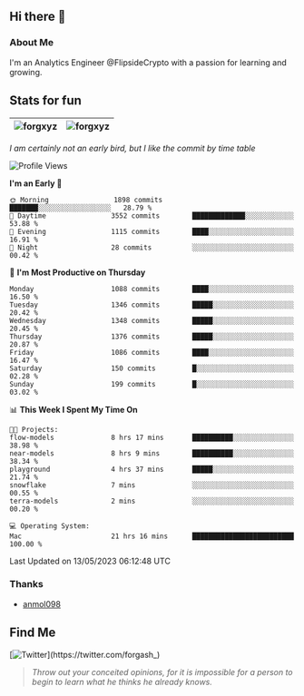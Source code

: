 ## Hi there 👋

### About Me

I'm an Analytics Engineer @FlipsideCrypto with a passion for learning and growing.
  
## Stats for fun

| <img align="center" src="https://github-readme-streak-stats.herokuapp.com/?user=forgxyz&theme=tokyonight" alt="forgxyz" /> | <img align="center" src="https://github-readme-stats.vercel.app/api?username=forgxyz&theme=tokyonight&show_icons=true" alt="forgxyz" /> |
| ------------- |------------- |

*I am certainly not an early bird, but I like the commit by time table*  

<!--START_SECTION:waka-->
![Profile Views](http://img.shields.io/badge/Profile%20Views-0-blue)

**I'm an Early 🐤** 

```text
🌞 Morning                1898 commits        ███████░░░░░░░░░░░░░░░░░░   28.79 % 
🌆 Daytime                3552 commits        █████████████░░░░░░░░░░░░   53.88 % 
🌃 Evening                1115 commits        ████░░░░░░░░░░░░░░░░░░░░░   16.91 % 
🌙 Night                  28 commits          ░░░░░░░░░░░░░░░░░░░░░░░░░   00.42 % 
```
📅 **I'm Most Productive on Thursday** 

```text
Monday                   1088 commits        ████░░░░░░░░░░░░░░░░░░░░░   16.50 % 
Tuesday                  1346 commits        █████░░░░░░░░░░░░░░░░░░░░   20.42 % 
Wednesday                1348 commits        █████░░░░░░░░░░░░░░░░░░░░   20.45 % 
Thursday                 1376 commits        █████░░░░░░░░░░░░░░░░░░░░   20.87 % 
Friday                   1086 commits        ████░░░░░░░░░░░░░░░░░░░░░   16.47 % 
Saturday                 150 commits         █░░░░░░░░░░░░░░░░░░░░░░░░   02.28 % 
Sunday                   199 commits         █░░░░░░░░░░░░░░░░░░░░░░░░   03.02 % 
```


📊 **This Week I Spent My Time On** 

```text
🐱‍💻 Projects: 
flow-models              8 hrs 17 mins       ██████████░░░░░░░░░░░░░░░   38.98 % 
near-models              8 hrs 9 mins        ██████████░░░░░░░░░░░░░░░   38.34 % 
playground               4 hrs 37 mins       █████░░░░░░░░░░░░░░░░░░░░   21.74 % 
snowflake                7 mins              ░░░░░░░░░░░░░░░░░░░░░░░░░   00.55 % 
terra-models             2 mins              ░░░░░░░░░░░░░░░░░░░░░░░░░   00.20 % 

💻 Operating System: 
Mac                      21 hrs 16 mins      █████████████████████████   100.00 % 
```


 Last Updated on 13/05/2023 06:12:48 UTC
<!--END_SECTION:waka-->

### Thanks
 - [anmol098](https://github.com/anmol098/waka-readme-stats/)
  
## Find Me
[![Twitter](https://img.shields.io/twitter/url/https/twitter.com/forgash_.svg?style=social&label=Follow%20%40forgash_)](https://twitter.com/forgash_)


> *Throw out your conceited opinions, for it is impossible for a person to begin to learn what he thinks he already knows.* 
